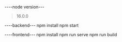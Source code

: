 ----node version---
> 16.0.0

----backend---
npm install
npm start

----frontend---
npm install
npm run serve
npm run build
